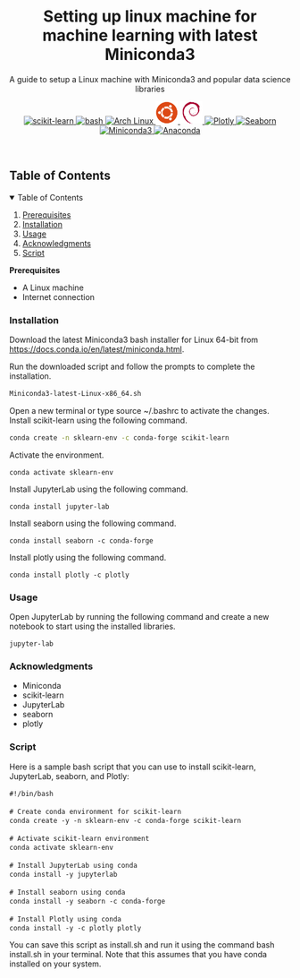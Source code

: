 <!-- Added instructions for installing Miniconda3, scikit-learn, jupyter-lab, seaborn and plotly -->
<!-- PROJECT SHIELDS -->
<!--
*** Thanks for checking out the README Template. If you have a suggestion
*** that would make this better, please fork the repo and create a pull request
*** or simply open an issue with the tag "enhancement".
*** Don't forget to give the project a star!
*** Thanks again! Now go create something AMAZING! :D
-->
<a name="readme-top"></a>

<p align="center">
  <h1 align="center">Setting up linux machine for machine learning with latest Miniconda3</h1>
  <p align="center">
    A guide to setup a Linux machine with Miniconda3 and popular data science libraries
    <br />
  </p>
</p>

<p align="center"> 
    <a href="https://scikit-learn.org/" target="_blank" rel="noreferrer"> 
        <img src="https://upload.wikimedia.org/wikipedia/commons/0/05/Scikit_learn_logo_small.svg" alt="scikit-learn" width="40" height="40"/> 
    </a> 
    <a href="https://www.gnu.org/software/bash/" target="_blank" rel="noreferrer"> 
        <img src="https://www.vectorlogo.zone/logos/gnu_bash/gnu_bash-icon.svg" alt="bash" width="40" height="40"/> 
    </a> 
    <a href="https://www.archlinux.org/" target="_blank" rel="noreferrer"> 
        <img src="https://raw.githubusercontent.com/simple-icons/simple-icons/develop/icons/archlinux.svg" alt="Arch Linux" width="40" height="40"/> 
    </a> 
    <a href="https://ubuntu.com/" target="_blank" rel="noreferrer"> 
        <img src="https://raw.githubusercontent.com/devicons/devicon/master/icons/ubuntu/ubuntu-plain.svg" alt="Ubuntu" width="40" height="40"/> 
    </a> 
    <a href="https://www.debian.org/" target="_blank" rel="noreferrer"> 
        <img src="https://raw.githubusercontent.com/devicons/devicon/master/icons/debian/debian-original.svg" alt="Debian" width="40" height="40"/> 
    </a> 
    <a href="https://plotly.com/" target="_blank" rel="noreferrer"> 
        <img src="https://plotly.com/all_static/logo.png" alt="Plotly" width="40" height="40"/> 
    </a> 
    <a href="https://seaborn.pydata.org/" target="_blank" rel="noreferrer"> 
        <img src="https://seaborn.pydata.org/_images/logo-mark-lightbg.svg" alt="Seaborn" width="40" height="40"/> 
    </a> 
    <a href="https://docs.conda.io/en/latest/miniconda.html" target="_blank" rel="noreferrer"> 
        <img src="https://raw.githubusercontent.com/conda/brand/master/assets/svg/Mamba-Logo-Horizontal-RGB.svg" alt="Miniconda3" width="120"/> 
    </a> 
    <a href="https://www.anaconda.com/" target="_blank" rel="noreferrer"> 
        <img src="https://raw.githubusercontent.com/conda/brand/master/assets/svg/Anaconda_horizontal_RGB.svg" alt="Anaconda" width="120"/> 
    </a> 
</p>

<br/>


<!-- TABLE OF CONTENTS -->
<h2>Table of Contents</h2>


<details open="open">
  <summary>Table of Contents</summary>
  <ol>
    <li><a href="#prerequisites">Prerequisites</a></li>
    <li><a href="#installation">Installation</a></li>
    <li><a href="#usage">Usage</a></li>
    <li><a href="#acknowledgments">Acknowledgments</a></li>
    <li><a href="#script">Script</a></li>
  </ol>
</details>
<!-- PREREQUISITES -->
<strong>Prerequisites</strong>

- A Linux machine
- Internet connection

<!-- INSTALLATION -->
<h3>Installation</h3>

Download the latest Miniconda3 bash installer for Linux 64-bit from https://docs.conda.io/en/latest/miniconda.html.

Run the downloaded script and follow the prompts to complete the installation.

```bash 
Miniconda3-latest-Linux-x86_64.sh
```

Open a new terminal or type source ~/.bashrc to activate the changes.
Install scikit-learn using the following command.

```bash 
conda create -n sklearn-env -c conda-forge scikit-learn
```

Activate the environment.

```
conda activate sklearn-env
```

Install JupyterLab using the following command.

```
conda install jupyter-lab
```

Install seaborn using the following command.

```
conda install seaborn -c conda-forge
```

Install plotly using the following command.

```
conda install plotly -c plotly
```

<!-- USAGE -->
<h3>Usage</h3>

Open JupyterLab by running the following command and create a new notebook to start using the installed libraries.

```
jupyter-lab
```

<!-- ACKNOWLEDGMENTS -->
<h3>Acknowledgments</h3>

 - Miniconda
 - scikit-learn
 - JupyterLab
 - seaborn
 - plotly
 
<!--Script-->
<h3>Script</h3>

Here is a sample bash script that you can use to install scikit-learn, JupyterLab, seaborn, and Plotly:

```
#!/bin/bash

# Create conda environment for scikit-learn
conda create -y -n sklearn-env -c conda-forge scikit-learn

# Activate scikit-learn environment
conda activate sklearn-env

# Install JupyterLab using conda
conda install -y jupyterlab

# Install seaborn using conda
conda install -y seaborn -c conda-forge

# Install Plotly using conda
conda install -y -c plotly plotly

```

You can save this script as install.sh and run it using the command bash install.sh in your terminal. Note that this assumes that you have conda installed on your system.

